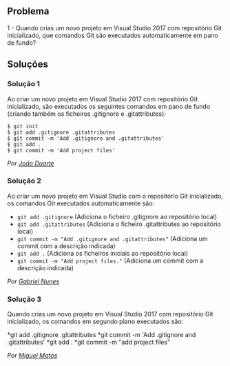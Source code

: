 ## Problema

1 - Quando crias um novo projeto em Visual Studio 2017 com
repositório Git inicializado, que comandos Git são executados
automaticamente em pano de fundo?

## Soluções

### Solução 1

Ao criar um novo projeto em Visual Studio 2017 com repositório Git inicializado,
são executados os seguintes comandos em pano de fundo (criando também os 
ficheiros .gitignore e .gitattributes):

```
$ git init
$ git add .gitignore .gitattributes
$ git commit -m 'Add .gitignore and .gitattributes'
$ git add .
$ git commit -m 'Add project files'
```

*Por [João Duarte](https://github.com/JoaoAlexandreDuarte)*

### Solução 2

Ao criar um novo projeto em Visual Studio com o repositório
Git inicializado, os comandos Git executados automaticamente são:

* `git add .gitignore` (Adiciona o ficheiro .gitignore ao
repositório local)
* `git add .gitattributes` (Adiciona o ficheiro .gitattributes
ao repositório local)
* `git commit -m "Add .gitignore and .gitattributes"` (Adiciona um commit com a descrição indicada)
* `git add .` (Adiciona os ficheiros iniciais ao repositório local)
* `git commit -m "Add project files."` (Adiciona um commit com a descrição indicada)

*Por [Gabriel Nunes](https://github.com/twinventur)*


### Solução 3

Quando crias um novo projeto em Visual Studio 2017 com
repositório Git inicializado, os comandos em segundo plano executados são:

*git add .gitignore .gitattributes
*git commit -m 'Add .gitignore and .gitattributes'
*git add .
*git commit -m "add project files"

*Por [Miguel Matos](https://github.com/mikee1594)*